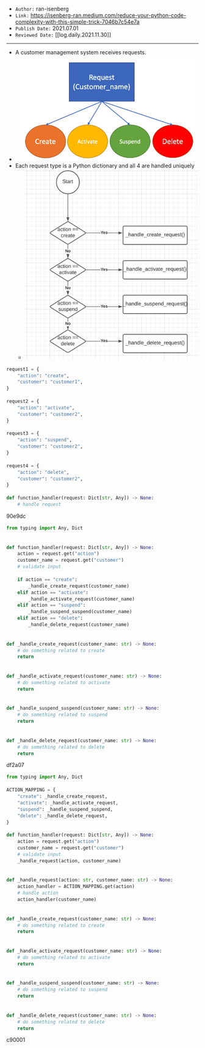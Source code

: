 

- `Author:` ran-isenberg
- `Link:` <https://isenberg-ran.medium.com/reduce-your-python-code-complexity-with-this-simple-trick-7046b7c54e7a>
- `Publish Date:` 2021.07.01
- `Reviewed Date:` [[log.daily.2021.11.30]]

---

- A customer management system receives requests.
- ![alt](assets/images/Pasted_image_20211130095653.png)
- Each request type is a Python dictionary and all 4 are handled uniquely
  - ![alt](assets/images/Pasted_image_20211130095905.png)

```python
request1 = {
    "action": "create",
    "customer": "customer1",
}

request2 = {
    "action": "activate",
    "customer": "customer2",
}

request3 = {
    "action": "suspend",
    "customer": "customer2",
}

request4 = {
    "action": "delete",
    "customer": "customer2",
}

def function_handler(request: Dict[str, Any]) -> None:
    # handle request
```

90e9dc

```python
from typing import Any, Dict


def function_handler(request: Dict[str, Any]) -> None:
    action = request.get("action")
    customer_name = request.get("customer")
    # validate input
    
    if action == "create":
        _handle_create_request(customer_name)
    elif action == "activate":
        _handle_activate_request(customer_name)
    elif action == "suspend":
        _handle_suspend_suspend(customer_name)
    elif action == "delete":
        _handle_delete_request(customer_name)


def _handle_create_request(customer_name: str) -> None:
    # do something related to create
    return


def _handle_activate_request(customer_name: str) -> None:
    # do something related to activate
    return


def _handle_suspend_suspend(customer_name: str) -> None:
    # do something related to suspend
    return


def _handle_delete_request(customer_name: str) -> None:
    # do something related to delete
    return
```

df2a07

```python
from typing import Any, Dict

ACTION_MAPPING = {
    "create": _handle_create_request,
    "activate": _handle_activate_request,
    "suspend": _handle_suspend_suspend,
    "delete": _handle_delete_request,
}

def function_handler(request: Dict[str, Any]) -> None:
    action = request.get("action")
    customer_name = request.get("customer")
    # validate input
    _handle_request(action, customer_name)


def _handle_request(action: str, customer_name: str) -> None:
    action_handler = ACTION_MAPPING.get(action)
    # handle action
    action_handler(customer_name)


def _handle_create_request(customer_name: str) -> None:
    # do something related to create
    return


def _handle_activate_request(customer_name: str) -> None:
    # do something related to activate
    return


def _handle_suspend_suspend(customer_name: str) -> None:
    # do something related to suspend
    return


def _handle_delete_request(customer_name: str) -> None:
    # do something related to delete
    return
```

c90001

